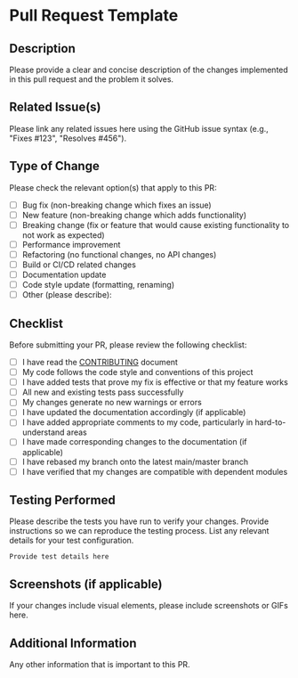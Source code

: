 # Pull Request Template

## Description

Please provide a clear and concise description of the changes implemented in this pull request and the problem it solves.

## Related Issue(s)

Please link any related issues here using the GitHub issue syntax (e.g., "Fixes #123", "Resolves #456").

## Type of Change

Please check the relevant option(s) that apply to this PR:

- [ ] Bug fix (non-breaking change which fixes an issue)
- [ ] New feature (non-breaking change which adds functionality)
- [ ] Breaking change (fix or feature that would cause existing functionality to not work as expected)
- [ ] Performance improvement
- [ ] Refactoring (no functional changes, no API changes)
- [ ] Build or CI/CD related changes
- [ ] Documentation update
- [ ] Code style update (formatting, renaming)
- [ ] Other (please describe):

## Checklist

Before submitting your PR, please review the following checklist:

- [ ] I have read the [CONTRIBUTING](../docs/CONTRIBUTING.md) document
- [ ] My code follows the code style and conventions of this project
- [ ] I have added tests that prove my fix is effective or that my feature works
- [ ] All new and existing tests pass successfully
- [ ] My changes generate no new warnings or errors
- [ ] I have updated the documentation accordingly (if applicable)
- [ ] I have added appropriate comments to my code, particularly in hard-to-understand areas
- [ ] I have made corresponding changes to the documentation (if applicable)
- [ ] I have rebased my branch onto the latest main/master branch
- [ ] I have verified that my changes are compatible with dependent modules

## Testing Performed

Please describe the tests you have run to verify your changes. Provide instructions so we can reproduce the testing process. List any relevant details for your test configuration.

```
Provide test details here
```

## Screenshots (if applicable)

If your changes include visual elements, please include screenshots or GIFs here.

## Additional Information

Any other information that is important to this PR.